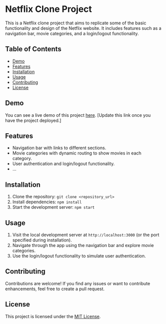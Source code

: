 # Netflix Clone Project

This is a Netflix clone project that aims to replicate some of the basic functionality and design of the Netflix website. It includes features such as a navigation bar, movie categories, and a login/logout functionality.

## Table of Contents

- [Demo](#demo)
- [Features](#features)
- [Installation](#installation)
- [Usage](#usage)
- [Contributing](#contributing)
- [License](#license)

## Demo

You can see a live demo of this project [here](#). [Update this link once you have the project deployed.]

## Features

- Navigation bar with links to different sections.
- Movie categories with dynamic routing to show movies in each category.
- User authentication and login/logout functionality.
- ...

## Installation

1. Clone the repository: `git clone <repository_url>`
2. Install dependencies: `npm install`
3. Start the development server: `npm start`

## Usage

1. Visit the local development server at `http://localhost:3000` (or the port specified during installation).
2. Navigate through the app using the navigation bar and explore movie categories.
3. Use the login/logout functionality to simulate user authentication.

## Contributing

Contributions are welcome! If you find any issues or want to contribute enhancements, feel free to create a pull request.

## License

This project is licensed under the [MIT License](LICENSE).
